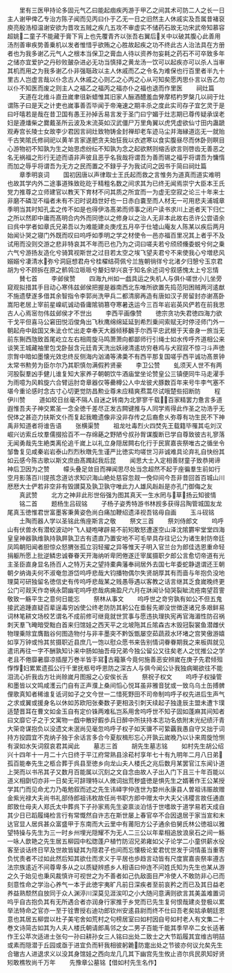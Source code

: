 <!-- { "loadSidebar": true } -->
　　里有三医甲持论多固元气乙曰能起痼疾丙游于甲乙之间其术可防二人之长一日主人谢甲俾乙专治方陈子闻而见丙曰仆于乙无一日之旧然主人休戚实及吾属昔褚裒庾亮殷浩桓温谢安欲为晋攻五贼之疾凢五攻不审虚实不储药石故无功宋武帝知慕容超姚二童子不能藏于膏下肓上也先覆青齐以张吾右翼后关中以破其腹心此善用汤剂善审疾势善乗机以发者惟惜乎欲贿之心胜故起疾之功不终此古人治法具在方册者也为我多谢乙元气人之根本当保卫之膏血人待以资养勿妄耗之药石不可卒致多年之储亦宜爱护之丹砂败皷杂进必无功当慎择之黄龙汤一饮可以起疾亦可以杀人当审其机而用之为我多谢乙仆非强聒政以主人休戚而乙之令名为难保也行百里者半九十里古人岂虚言哉以仆念古人休戚之心则乙之心丙之心从可知矣愿丙思仆言以告乙勿以仆不知医而废之则主人之福乙之福丙之福亦仆之福也退而作里医
　　祠灶篇
　　天道在北维斗直丑嵗聿徂新蜡惟其旧家人酾酒醴羞血膋摩桮杓罗槃几以祠于灶谓陈子曰是天之计吏也嵗事善否毕闻于帝淹速之期丰杀之度此实司存子宜乞灵于是曰吁嘻若是哉在昔卫国有愚王孙掉舌易言发于圣门曰宁媚于灶志期已尊传疑承误老妇是遵燔柴之爨戴圣所云波及末流英如汉武僵尸万里角翼以虎凭虚欲仙寸田内蛊蹏观寿宫长陵士女故李少君因言祠灶致物铸金封禅却老车迹马尘并海縁道迄无一就贻千古笑隂氏修祠祀以黄羊言家遂肥贪夫始狂我以衣遮寒以食实腹昼尽而休卧则瞑目心游物初不知孰为生之始思虑纷纭不知孰为念之起欲黙则缩舌欲言则啓齿无善恶之名无祸福之形行无迹而语非声彼且恶乎名我哉将谓吾为善而锡之福乎将谓吾为慵惰而加之辱乎将谓吾为无方之民而置之不録乎子为我试问之因书于简曰祠灶篇
　　章季明哀词
　　国初因唐以声律取士王氏起而救之言惟务为道真而道实难明也故其学内外二途事道殊致矻矻于精粗名数之间求其为已终无闻焉崇宁大臣本王氏党力推尊之立师建官以教天下育材不问其质之所宜而一为虚无空寂之论三十年来士非磨不磷湼不缁者未有不汩时说趋世好也一日赤白嚢至而人材无一可用悲夫浦城章季明当其时知孔孟之传不如是也得伊洛髙弟而师事之闭户读书求川上逝者天下归仁之所以然即中庸而髙明合内外而同徳以之修身以之治人无非本此故右丞许公尝语余曰呉中学者如章氏兄弟吾以为难能建炎庚戌五月卒于仕墟山庵友人陈某以疾后两月始闻讣哭之寝门外既而叹曰呜呼如季明之学之材使令一邑亦福百里况其上者乎不及试用而没则交游之悲非特哀其不年而已也乃为之词曰嗟夫若兮颀颀儵委蜕兮何之乗六气兮游扬友造化兮骑箕视斯世之过目若太空之埃飞望夫君兮不来使我心兮増悲风嫋嫋兮凄清水弥兮洞庭想君舟兮桂櫂结荷佩兮兰旌朝徜徉兮北渚夕归憩兮玉京君胡为兮不顾拆在原之鹡鸰泣哌哌兮嫠妇举兴哀于知名余述词兮叙感愧太上兮忘情
　　賛七首
　　李邺侯赞
　　四海九州如一戯具运之失机人与俱仆嗟世小儿坐旁窥观拟措其手目动心寒伟兹邺侯把握是器南西北东唯所欲置先捣范阳困贼两河逺猷不施遗孽遂多借其余智指令李郭尚洗甲兵二都清廓再造有唐如汉子房留封亦谢髙卧嵩阳老居上宰前星嵲屼诚动昏庸隂销篡夺寒暑迭运今三百年岩岩英风俨若在前我思古人心焉宻勿伟兹邺侯才不世出
　　李西平画像赞
　　徳宗贪功失君徳四海力欲干戈平但喜马公窘田悦滔俊角出飞秋鹰绵绵延延到希烈乗间索赋无时停泾师门外一朝起舟中敌国又朱泚仓忙出走幸奉天大器倾移飜手尔西平忠武根于天奋身一旅当无前东猘西虺致首尾屹立左右相周旋马鸣萧萧向都鄙师行引绳士如水传呼齐道相公来谈笑王城藏袖里包戈卧鼔含元廷青天洗出妖祲清逺坊穷巷鸡与犬寂寂不惊刁斗声徳宗胷中暗如墨懐光效忠终反侧海内汹涌等沸羮不有西平那复国嗟乎西平诚功髙景钟太常书勲劳为臣尔尔乃其职慎勿满假矜贤豪
　　李卫公赞
　　虬须天人世不有两河股裂羣凶手健儿谁复知大家养子朝朝饮牛酒庙堂坐论赞皇公三镇便同牛马走濯手为雨噫为风斡旋六合臂运肘竒章器仅等罍樽公人中龙彼犬豚数百年来号牛李气塞不堪今重论感时念古寸心切更觉防昌勲业尊未应精爽焄蒿尽试哦楚些招断防
　　程伊川赞
　　道如皎日丝毫不隔人自迷之转南为北寥寥千载百家精罢力惫言多道遐惟吾夫子神交累圣一念全徳千差尽正发古闗键推与人同学焉得此作圣之功浩乎无倪体之甚迩力扶斯文仆而复起我瞻遗像非没非存传之后裔愈乆弥尊有功生民不下神禹非知道者将谁告语
　　张横渠赞
　　祖龙吐毒烈火四焚先王载籍毕罹其屯刘汉崛兴访索丘坟羣儒掇拾百不一存绵蕝之野陋兮叔孙胷谋腹断已学自尊致彼古礼寥落无闻勇哉先生絶类离伦追千嵗上以礼立身隠居闗右化行于民賔嘉丧祭唯古之循坐令邹鲁复见咸秦岩岩泰山烈烈秋暾先生谨严比徳实均嗟世习非诚难具论弃礼自快纷其如云感今陈古歌以斯文庶由髙躅起我后昆
　　闻思大士入定相善财童子致恭掲谛神后卫因为之赞
　　幪头叠足敛目而禅闻思尽处当念超然不起于座徧羣生前如行空月影落百川提孩念道访求知识海山絶处慈容忽觌一俛仰间今吾非昔回首百城山川厯厯大士俨若非空非有毁讃莫及孰卫孰守唯此力人雄风赳赳是亦孔门御侮之友
　　真武赞
　　北方之神非此形世俗强为图其真天一生水罔与草扬云知彼情
　　铭二首
　　题杨生吕砚铭
　　子杨子姿秀特游书林觊多获得吕陶管城国友龙尾真玉徳惟君世富墨客秉黄姿色尚白痛加鞭绍遗泽视吾铭毋自画
　　玉斗砚铭
　　土陶而器人学以圣铭此侑座斯言之敬
　　祭文三首
　　祭刘侍郎文
　　呜呼山有伏兽水有潜蛟波动叶飞人疑咆哮辟易不前矧敢怒遭遂空山泽沈隂欝牢堂堂四海皇皇神器孰维孰持孰屛孰卫古有遗直乃置安地不可毛举具存往记公为诸生射防帝廷凤鸣朝阳闻者胆惊众怒猬张孤立羽轻擢之异等惟天子明入官兰台为郎佳选恩重命轻捐躯所愿上批逆鳞忠诚眷眷天开海纳听卑罔倦遂迁宰属摄职夕郎公言愈切帝道有光主圣臣直身显名扬百人之特万夫之望持橐典藩奉祠居外去国七年委蛇静退谓还王朝朝夕纳诲夫何不淑奄忽游岱呜呼悲哉大钧播物偶尔失贤胡厚其有而啬与年抱负没地理莫可研独留名徳信史有传呜呼悲哉某之贱愚辱遇以客教之话言继其乏食嵗晚终更公门可觌天作竒祸永閟幽宅呜呼悲哉病痈盈尺六月在牀闻讣恸哭裂眦流疮南望苕霅敬致一觞平生之意何日能忘
　　祭林从事文
　　呜呼世之竒穷孰有如公不但五鬼接武追踵直疑百辈逞毒穷凶使公终老防防其躬公在埀髫先卿没世徴逐诸兄多艰鲜易词林笔耕文场校艺谓名不成前修可继竟就世赏事与愿违执理执宪再官海湄性防召祸刺天羣飞晻暗受黜白首来归馆娃之西天平之北坡陁其丘隂森古木毁冠裂裳鱼潜雌伏物理乗除宜膺戬谷何图造物付与非丰墨突不黔饭甑屡空茹蔬菽水环堵之宫笑傲游嬉如享万钟或怜其贫摄职近县庶几一饱以慰众愿书来告别情词眷眷期我之来板舆就见遣讯再往一字不酬孰知讣来中肠如抽吾母兄弟今独公留公又往矣老人之忧推公之学老且不倦靡暑靡凉插屋万巻半皆手冩古籕篆今竟何施善恶安辨嵗在庚子先君倾殂惸惸妇累累遗孤公行千里抚柩号呼恩防之深古人与俱今闻公讣我独病暍欲往不能泪流心折我齿方壮尚赊嵗月图报之心安俟长舌
　　祭祝子权文
　　呜呼子权操管和墨皆以文鸣咸濩云门自有正声濮上桑间慆心悦耳虽非雅音犹或一致乌乌土缶搏髀俚歌真知者稀谁复诋诃如子之文今世一二惜死野田不司帝制呜呼子权先进后生声气之求或翼或援身名以休如苏欧阳张秦数子更相汲引刺天续起子独逢辰主盟未遭卞璞适楚晋耳在曹文如金玉自有定价铢两难私岂系用舍呜呼世不知子固如蓬麻其间知者曰文靡它子之于文寓物一戯中散好鍜歩兵日醉中所扶持本志功名依附末光纪绩汗青大筞竒谋抱负以没遗文未泯尚见毫忽呜呼子权子如天骥不可絷覊我愚自守又拙于词持方投圆宜不克纳子独于余话言多合今夏舣楫形忘心开孰云嵗晚乃以讣来周旋怆恻有涙如水矢词叙哀君其闻此
　　墓志三首
　　胡先生墓志铭
　　如村先生胡公绍兴十四年十一月二十六日终于平江府常熟县涂菘村享年七十有九明年二月八日弟孤百能奉先生之柩合葬于呉县至徳乡向龙山夫人楼氏之兆后数月某罢官江东闻讣道上哭而以书吊其子又数月百能属以沉刻之文自念由故人子出入门下且三十年百能以道义相劘切亦非一日矣无可辞理特以人微词拙荒秽盛徳是惧先生之婿著作王公某授学其门而见命尤力乃黾勉叙而述之先生讳峄字仲连世为婺州永康县人曽祖讳赈故赠金紫光禄大夫尚书礼部侍郎祖讳枚故任尚书职方郎中赠太中大夫父讳稷言故任通直郎致仕母夫人郑氏太中葬呉下子孙家焉先生姿禀淡泊恬于世嗜故于道学易若天成自其少日已蹈履绳检言行有常慨然自许志在斯世屡上春官卒不合因退居于家当宣和末达官显人居呉甚众富盛甲于东南而大云里中有莆阳方公子通余伯舅氏林公徳祖以雅望特操与先生为三一时乡州埋光隠耀不为无人二三公以年辈相追放浪泉石之间一觞一咏人歆艳之先生居五柳园中松牎蓬户植竹防沼兄弟雍如父子论学二小童供薪水役客至谈话终日罕及世故皆疑其为隠君子也间而忘懐极论爱君忧世发于词情虽当重寄负忧责者不过如此然后知其欲仕而求义于平居也歩趋言动皆有尺度賔嘉丧祭率遵古法宗族逺近不间尊卑多从之以质疑辨惑乡人相语曰仲连不问姓氏知为先生也某从游之久于始见也秉风裁慎许可视世之为不善者如己仇敌面目严冷使人不敢防非心已而刻意性命之学治心养气一本于此徳宇夷旷凡前日深疾者至前哀矜之而已及其日益老养益熟颓然自放同于众人渊渟川深莫见涯涘叩之小大随问意满则欲言其美盖难置词呜乎自古抱负其有无所遇合者亦润身行家推于乡党而已先生复何恨哉建炎登极以累举法特命之官亦一至于铨曺授右迪功郎钦州安逺县尉而终不仕曰吾老矣姑承朝廷恩意也其居五柳尝以杜子美宅舍如荒村之句榜居室曰如村因自号如村老人有文集二十巻文诗简古如其为人夫人楼氏朝请郎禹邻之女二男子百能千能其季早卒二女长适著作王公苹次适进士张句一孙曰耕孙女三人铭曰出处二致士之大节蹈履其宜维古明喆或素而隠潜于丘园或亟于进宜负而轩我相彼躬臲防疐出处之节彼亦何议允矣先生合辙古人进退求义以没其身馆娃之西向龙几几其下幽宫先生攸止咨尔呉民夙知好贤矧敢樵牧尚千万年
　　先豫章公墓铭【借如村先生名作】

